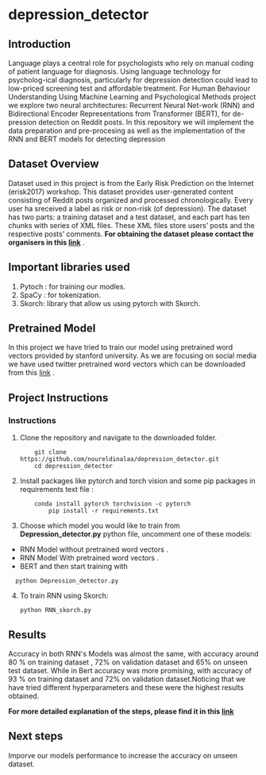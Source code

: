 # depression_detector
## Introduction

Language plays a central role for psychologists who rely on manual coding of patient language for diagnosis. Using language technology for psycholog-ical diagnosis, particularly for depression detection could lead to low-priced screening test and affordable treatment. For Human Behaviour Understanding Using Machine Learning and Psychological Methods project we explore  two  neural  architectures:   Recurrent  Neural  Net-work  (RNN)  and Bidirectional  Encoder  Representations  from  Transformer  (BERT), for  de-pression detection on Reddit posts. In this repository we will implement the data preparation and pre-procesing as well as the implementation of the RNN and BERT models for detecting depression


## Dataset Overview

Dataset used in this project is from the Early Risk Prediction on the Internet (erisk2017)  workshop.   This  dataset  provides  user-generated  content  consisting of  Reddit  posts  organized  and  processed  chronologically. Every  user  ha sreceived  a  label  as  risk  or  non-risk  (of  depression).   The  dataset  has  two parts:  a training dataset and a test dataset, and each part has ten chunks with series of XML files. These XML files store users’ posts and the respective posts’ comments. 
**For obtaining the dataset please contact the organisers in this [link](https://early.irlab.org/)** .

## Important libraries used
1. Pytoch : for training our modles.
2. SpaCy : for tokenization.
3. Skorch: library that allow us using pytorch with Skorch.

## Pretrained Model
In this project we have tried to train our model using pretrained word vectors provided by stanford university. As we are focusing on social media we have used twitter pretrained word vectors which can be downloaded from this [link](https://nlp.stanford.edu/projects/glove/) .

## Project Instructions

### Instructions

1. Clone the repository and navigate to the downloaded folder.
	
	```	
		git clone https://github.com/noureldinalaa/depression_detector.git
		cd depression_detector 

2. Install packages like pytorch and torch vision and some pip packages in requirements text file :
	```
		conda install pytorch torchvision -c pytorch
            pip install -r requirements.txt
	```
3. Choose which model you would like to train from **Depression_detector.py** python file, uncomment one of these models:
  - RNN Model without pretrained word vectors .
  - RNN Model With pretrained word vectors .
  - BERT 
  and then start training with 
  
  ```
    python Depression_detector.py
  ``` 
4. To train RNN using Skorch:

    ```
    python RNN_skorch.py
 
    ```
    
## Results
Accuracy in both RNN's Models was almost the same, with accuracy around 80 % on training dataset , 72% on validation dataset and 65% on unseen test dataset. While in Bert accuracy was more promising, with accuracy of 93 % on training dataset and 72% on validation dataset.Noticing that we have tried different hyperparameters and these were the highest results obtained.

**For more detailed explanation of the steps, please find it in this [link]( https://github.com/noureldinalaa/depression_detector/blob/master/project_explanation/Detecting_Depression_on_social_media.pdf)** 


## Next steps

Imporve our models performance to increase the accuracy on unseen dataset.


